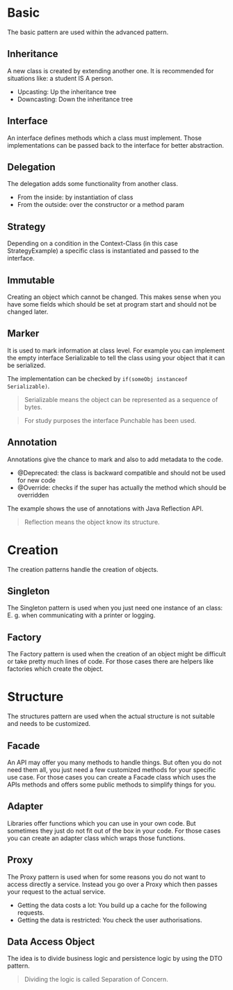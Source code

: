 # Basic
The basic pattern are used within the advanced pattern.

## Inheritance
A new class is created by extending another one. It is recommended for situations like: a student IS A person.

* Upcasting: Up the inheritance tree
* Downcasting: Down the inheritance tree

## Interface
An interface defines methods which a class must implement. Those implementations can be passed back to the interface for better abstraction.

## Delegation
The delegation adds some functionality from another class.

* From the inside: by instantiation of class
* From the outside: over the constructor or a method param

## Strategy
Depending on a condition in the Context-Class (in this case StrategyExample) a specific class is instantiated and passed to the interface.

## Immutable
Creating an object which cannot be changed. This makes sense when you have some fields which should be set at program start and should not be changed later.

## Marker
It is used to mark information at class level. For example you can implement the empty interface Serializable to tell the class using your object that it can be serialized.

The implementation can be checked by `if(someObj instanceof Serializable)`.
 
> Serializable means the object can be represented as a sequence of bytes.

> For study purposes the interface Punchable has been used.

## Annotation
Annotations give the chance to mark and also to add metadata to the code.

* @Deprecated: the class is backward compatible and should not be used for new code
* @Override: checks if the super has actually the method which should be overridden

The example shows the use of annotations with Java Reflection API.

> Reflection means the object know its structure.

# Creation
The creation patterns handle the creation of objects.

## Singleton
The Singleton pattern is used when you just need one instance of an class: E. g. when communicating with a printer or logging. 

## Factory
The Factory pattern is used when the creation of an object might be difficult or take pretty much lines of code. For those cases there are helpers like factories which create the object.

# Structure
The structures pattern are used when the actual structure is not suitable and needs to be customized.

## Facade
An API may offer you many methods to handle things. But often you do not need them all, you just need a few customized methods for your specific use case. For those cases you can create a Facade class which uses the APIs methods and offers some public methods to simplify things for you.

## Adapter
Libraries offer functions which you can use in your own code. But sometimes they just do not fit out of the box in your code. For those cases you can create an adapter class which wraps those functions. 

## Proxy
The Proxy pattern is used when for some reasons you do not want to access directly a service. Instead you go over a Proxy which then passes your request to the actual service.

* Getting the data costs a lot: You build up a cache for the following requests.
* Getting the data is restricted: You check the user authorisations.

## Data Access Object
The idea is to divide business logic and persistence logic by using the DTO pattern.

> Dividing the logic is called Separation of Concern.
